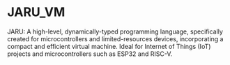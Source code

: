 # JARU_VM
JARU: A high-level, dynamically-typed programming language, specifically created for microcontrollers and limited-resources devices, incorporating a compact and efficient virtual machine. Ideal for Internet of Things (IoT) projects and microcontrollers such as ESP32 and RISC-V.
